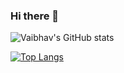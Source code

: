 ### Hi there 👋

<!--
**vaibhavg310/vaibhavg310** is a ✨ _special_ ✨ repository because its `README.md` (this file) appears on your GitHub profile.

Here are some ideas to get you started:

- 🔭 I’m currently working on ...
- 🌱 I’m currently learning ...
- 👯 I’m looking to collaborate on ...
- 🤔 I’m looking for help with ...
- 💬 Ask me about ...
- 📫 How to reach me: ...
- 😄 Pronouns: ...
- ⚡ Fun fact: ...
-->

![Vaibhav's GitHub stats](https://github-readme-stats.vercel.app/api?username=vaibhavg310&show_icons=true&theme=tokyonight)

[![Top Langs](https://github-readme-stats.vercel.app/api/top-langs/?username=vaibhavg310&hide_progress=true)](https://github.com/vaibhag310/github-readme-stats)
